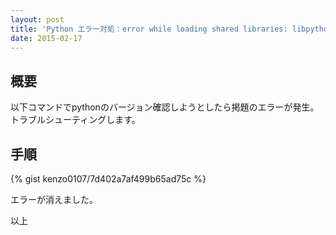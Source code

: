 ```yaml
---
layout: post
title: 'Python エラー対処：error while loading shared libraries: libpython2.7.so.1.0: cannot open shared object file: No such file or directory'
date: 2015-02-17
---
```


## 概要

以下コマンドでpythonのバージョン確認しようとしたら掲題のエラーが発生。
トラブルシューティングします。

## 手順

{% gist kenzo0107/7d402a7af499b65ad75c %}

エラーが消えました。

以上
